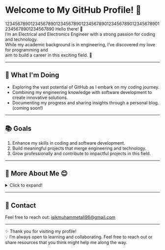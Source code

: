 
# Welcome to My GitHub Profile! 👋

12345678901234567890123456789012345678901234567890123456789012345678901234567890
Hello there! 🌟  
I’m an Electrical and Electronics Engineer 
with a strong passion for coding and technology.  
While my academic background is in engineering, 
I’ve discovered my love for programming and  
aim to build a career in this exciting field. 🚀  

---

## 🌱 What I'm Doing  

- Exploring the vast potential of GitHub as I embark on my coding journey.  
- Combining my engineering knowledge with software development
 to create innovative solutions.  
- Documenting my progress and sharing insights through a personal blog.
 (coming soon!) 

---

## 📚 Goals  

1. Enhance my skills in coding and software development.  
2. Build meaningful projects that merge engineering and technology.  
3. Grow professionally and contribute to impactful projects in this field.  

---

## 🌟 More About Me 😊  

<details>
  
<summary>Click to expand!</summary>

12345678901234567890123456789012345678901234567890123456789012345678901234567890
- 🥋 I practiced karate throughout school and earned a black belt (Shodan).
- 🏹 I was part of the founding team for my high school's archery club and
  competed in a national tournament, achieving **second place** as a team.
- I’ve attended certified courses on coding and cybersecurity during
  university learned Linux, and even used **Arch Linux** for a while.  
- 🎨 I enjoy creating **ceramics (pottery)** as a creative hobby.  
- 🥾 **Trekking** and 🚣‍♂️ **kayaking** are my favorite outdoor activities.  
- 🤖 I worked on **artificial intelligence projects** during university and
  loved every moment.  
- 🎶 I play the **ney**, a traditional wind instrument.  
- 🌍 Connecting with people from diverse cultures inspires me.
- 🎉 **Fun fact:** I’m one of **triplets**.  

</details>

---

## 📧 Contact  

Feel free to reach out: [isikmuhammetali96@gmail.com](mailto:isikmuhammetali96@gmail.com)
 
---

✨ Thank you for visiting my profile!  
💡 I’m always open to learning and collaborating. Feel free to reach out
   or share resources that you think might help me along the way.  
   

